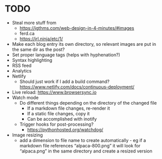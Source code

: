 # TODO

 * Steal more stuff from
    - https://jgthms.com/web-design-in-4-minutes/#images
    - ferd.ca
    - https://jrl.ninja/etc/1/
 * Make each blog entry its own directory, so relevant images are put
   in the same dir as the post?
 * Set proper language tags (helps with hyphenation?)
 * Syntax highlighting
 * RSS feed
 * Analytics
 * Netlify
     - Should just work if I add a build command? https://www.netlify.com/docs/continuous-deployment/
 * Live reload: https://www.browsersync.io
 * Watch mode
     - Do different things depending on the directory of the changed file
        - If a markdown file changes, re-render it
        - If a static file changes, copy it
        - Can be accomplished with inotify
    - Trigger hooks for post-processing?
        - https://pythonhosted.org/watchdog/
 * Image resizing
    - add a dimension to file name to create automatically - eg if
      a markdown file references “alpaca-800.png” it will look for
      “alpaca.png” in the same directory and create a resized version 
